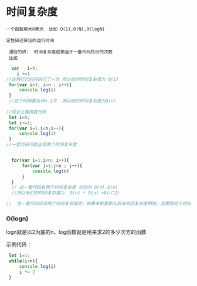 # 时间复杂度 
  
    一个函数用大O表示  比如 O(1),O(N),O(logN)
  
    定性描述算法的运行时间

     通俗的讲:  时间复杂度就相当于一套代码执行的次数
     比如
```javaScript
  var   i=0;
    i +=1  
//这两行代码只执行了一次 所以他的时间复杂度为 O(1)
 for(var i=1; i<n ; i++){
     console.log(i)
 }
 //这个代码要执行n-1次  所以他的时间复杂度为O(n)
  
//综合上面两套代码
 let i=0;
 let i+=1;
 for(var i=1;i<n;i++){
     console.log(1)
 }
//一套代码可能出现两个时间复杂度


  for(var i=1;i<n; i++){
      for(var j=1;j<n ; j++){
          console.log(n)
      }
  }
  // 这一套代码有两个时间复杂度 分别为 O(n),O(n)
  //所以他们的时间复杂度为  O(n) * O(n) =O(n^2)

//  当一套代码出现两个时间复杂度时，如果未嵌套那么则未时间复杂度相加，且要趋向于时间复杂度大的哪一个。如果嵌套那么则是时间复杂度相乘。

```
### O(logn)
  logn就是以2为底的n，log函数就是用来求2的多少次方的函数
  

  示例代码：

```javaScript
 let i=1;
 while(i<n){
     console.log(i)
     i *= 2
 }
```